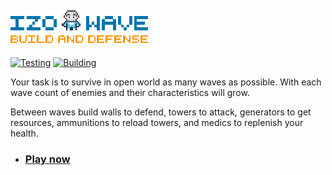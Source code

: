 ## ![IZOWAVE](./docs/logotype.png)
[![Testing](https://github.com/neki-dev/izowave/actions/workflows/test.yml/badge.svg)](https://github.com/neki-dev/izowave/actions/workflows/test.yml)
[![Building](https://github.com/neki-dev/izowave/actions/workflows/build.yml/badge.svg)](https://github.com/neki-dev/izowave/actions/workflows/build.yml)

Your task is to survive in open world as many waves as possible. With each wave count of enemies and their characteristics will grow.

Between waves build walls to defend, towers to attack, generators to get resources, ammunitions to reload towers, and medics to replenish your health.

* ### __[Play now](https://izowave.neki.guru)__